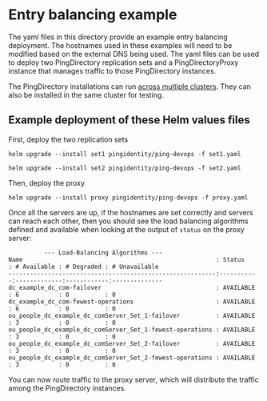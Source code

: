 # Entry balancing example
The yaml files in this directory provide an example entry balancing deployment. The hostnames used in these examples will need to be modified based on the external DNS being used. The yaml files can be used to deploy two PingDirectory replication sets and a PingDirectoryProxy instance that manages traffic to those PingDirectory instances.

The PingDirectory installations can run [across multiple clusters](https://devops.pingidentity.com/deployment/deployPDMultiRegion/). They can also be installed in the same cluster for testing.

## Example deployment of these Helm values files
First, deploy the two replication sets

`helm upgrade --install set1 pingidentity/ping-devops -f set1.yaml`

`helm upgrade --install set2 pingidentity/ping-devops -f set2.yaml`

Then, deploy the proxy

`helm upgrade --install proxy pingidentity/ping-devops -f proxy.yaml`

Once all the servers are up, if the hostnames are set correctly and servers can reach each other, then you should see the load balancing algorithms defined and available when looking at the output of `status` on the proxy server:

```
          --- Load-Balancing Algorithms ---
Name                                                      : Status    : # Available : # Degraded : # Unavailable
----------------------------------------------------------:-----------:-------------:------------:--------------
dc_example_dc_com-failover                                : AVAILABLE : 6           : 0          : 0
dc_example_dc_com-fewest-operations                       : AVAILABLE : 6           : 0          : 0
ou_people_dc_example_dc_comServer_Set_1-failover          : AVAILABLE : 3           : 0          : 0
ou_people_dc_example_dc_comServer_Set_1-fewest-operations : AVAILABLE : 3           : 0          : 0
ou_people_dc_example_dc_comServer_Set_2-failover          : AVAILABLE : 3           : 0          : 0
ou_people_dc_example_dc_comServer_Set_2-fewest-operations : AVAILABLE : 3           : 0          : 0
```

You can now route traffic to the proxy server, which will distribute the traffic among the PingDirectory instances.
